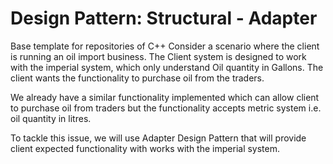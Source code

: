 # Design Pattern: Structural - Adapter
Base template for repositories of C++
Consider a scenario where the client is running an oil import business. The Client system is designed to work with the imperial system, which only understand Oil quantity in Gallons. The client wants the functionality to purchase oil from the traders.

We already have a similar functionality implemented which can allow client to purchase oil from traders but the functionality accepts metric system i.e. oil quantity in litres.

To tackle this issue, we will use Adapter Design Pattern that will provide client expected functionality with works with the imperial system.